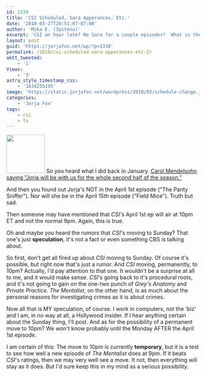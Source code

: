 ```yaml
---
id: 2330
title: 'CSI Scheduled, Sara Apperances, Etc.'
date: '2010-03-27T20:51:07-07:00'
author: 'Mika E. (Ipstenu)'
excerpt: 'CSI an hour late? No Sara for a couple episodes?  What is the world coming to!'
layout: post
guid: 'https://jorjafox.net/wp/?p=2330'
permalink: /2010/csi-scheduled-sara-apperances-etc-2/
aktt_tweeted:
    - '1'
Views:
    - '3'
astra_style_timestamp_css:
    - '1634255195'
image: 'https://static.jorjafox.net/wordpress/2010/03/schedule-change.jpg'
categories:
    - 'Jorja Fox'
tags:
    - csi
    - tv
---
```


<a href="//static.jorjafox.net/wordpress/2010/03/schedule-change.jpg"><img src="//static.jorjafox.net/wordpress/2010/03/schedule-change-100x100.jpg" alt="" title="schedule-change" width="100" height="100" class="alignleft size-thumbnail wp-image-2329" /></a> So you heard what I did back in January. <a href="https://jorjafox.net/blog/2010/01/19/jorja-is-a-lock-for-the-second-half-of-the-season/">Carol Mendelsohn saying "Jorja will be with us for the whole second half of the season."</a>

And then you found out Jorja's NOT in the April 1st episode ("The Panty Sniffer").  Nor will she be in the April 15th episode ("Field Mice").  Truth but sad.

Then someone may have mentioned that <em>CSI'</em>s April 1st ep will air at 10pm ET and not the normal 9pm.  Again, this is true.

Oh and maybe you heard the rumors that <em>CSI</em>'s moving to Sunday? That one's just <strong>speculation</strong>, it's not a fact or even something CBS is talking about.

So first, don't get all fired up about <em>CSI</em> moving to Sunday. Of course it's possible, but right now that's just a rumor.  And <em>CSI</em> moving, permanently, to 10pm?  Actually, I'd pay attention to that one.  It wouldn't be a surprise at all to me, and it would make sense.  <em>CSI</em>'s going back to it's procedural roots, and it's not going to gain on the one-two punch of <em>Grey's Anatomy</em> and <em>Private Practice</em>.  <em>The Mentalist</em>, on the other hand, is as much about the personal reasons for investigating crimes as it is about crimes.

Now all that is MY speculation, of course. I work in computers, not the 'biz' and I am, in no way at all, a Hollywood insider.  If I hear anything certain about the Sunday thing, I'll post. And as for the possibility of a permanent move to 10pm? We won't know probably until the Monday AFTER the April 1st episode.

I am certain of this: The move to 10pm is currently <strong>temporary</strong>, but it is a test to see how well a new episode of <em>The Mentalist</em> does at 9pm. If it beats <em>CSI</em>'s ratings, then we may very well see a move.  It not, then everything will stay as it does.  But I'd sure keep this in my mind as a serious possibility.